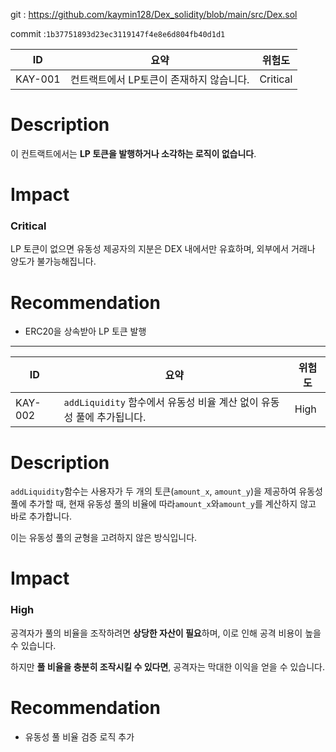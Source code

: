 git : https://github.com/kaymin128/Dex_solidity/blob/main/src/Dex.sol

commit :`1b37751893d23ec3119147f4e8e6d804fb40d1d1`

| **ID** | **요약** | **위험도** |
| --- | --- | --- |
| KAY-001 | 컨트랙트에서 LP토큰이 존재하지 않습니다. | Critical |

# Description

이 컨트랙트에서는 **LP 토큰을 발행하거나 소각하는 로직이 없습니다**.

# Impact

### Critical

LP 토큰이 없으면 유동성 제공자의 지분은 DEX 내에서만 유효하며, 외부에서 거래나 양도가 불가능해집니다.

# Recommendation

- ERC20을 상속받아 LP 토큰 발행

---

| **ID** | **요약** | **위험도** |
| --- | --- | --- |
| KAY-002 | `addLiquidity` 함수에서 유동성 비율 계산 없이 유동성 풀에 추가됩니다. | High |

# Description

`addLiquidity`함수는 사용자가 두 개의 토큰(`amount_x`, `amount_y`)을 제공하여 유동성 풀에 추가할 때, 현재 유동성 풀의 비율에 따라`amount_x`와`amount_y`를 계산하지 않고 바로 추가합니다. 

이는 유동성 풀의 균형을 고려하지 않은 방식입니다.

# Impact

### High

공격자가 풀의 비율을 조작하려면 **상당한 자산이 필요**하며, 이로 인해 공격 비용이 높을 수 있습니다.

하지만 **풀 비율을 충분히 조작시킬 수 있다면**, 공격자는 막대한 이익을 얻을 수 있습니다.

# Recommendation

- 유동성 풀 비율 검증 로직 추가